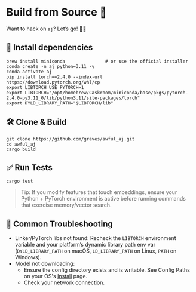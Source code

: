 # Build from Source 🧱

Want to hack on `aj`? Let’s go! 🧑‍💻

## 🤢 Install dependencies
```shell
brew install miniconda               # or use the official installer
conda create -n aj python=3.11 -y
conda activate aj
pip install torch==2.4.0 --index-url https://download.pytorch.org/whl/cp
export LIBTORCH_USE_PYTORCH=1
export LIBTORCH="/opt/homebrew/Caskroom/miniconda/base/pkgs/pytorch-2.4.0-py3.11_0/lib/python3.11/site-packages/torch"
export DYLD_LIBRARY_PATH="$LIBTORCH/lib"
```

## 🛠️ Clone & Build
```shell
git clone https://github.com/graves/awful_aj.git
cd awful_aj
cargo build
```

## ✅ Run Tests
```shell
cargo test
```

> Tip: If you modify features that touch embeddings, ensure your Python + PyTorch environment is active before running commands that exercise memory/vector search.

## 🧯 Common Troubleshooting
- Linker/PyTorch libs not found: Recheck the `LIBTORCH` environment variable and your platform’s dynamic library path env var (`DYLD_LIBRARY_PATH` on macOS, `LD_LIBRARY_PATH` on Linux, `PATH` on Windows).
- Model not downloading: 
    - Ensure the config directory exists and is writable. See Config Paths on your OS's [Install](./install/mac_os.md) page.
    - Check your network connection.